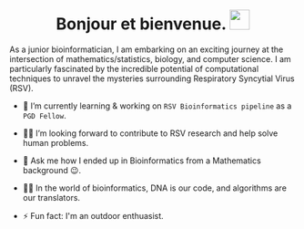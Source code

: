 <h1 align="center">Bonjour et bienvenue. <img src="https://media.giphy.com/media/hvRJCLFzcasrR4ia7z/giphy.gif" width="35">

  
  <!--My name is Samuel Mwasya. --> </h1> 
<div align="center"> 
  

</div>



<!--## <img src="https://c.tenor.com/NCRHhqkXrJYAAAAi/programmers-go-internet.gif" width="25">  <b>À propos de Sam</b> -->
As a junior bioinformatician, I am embarking on an exciting journey at the intersection of mathematics/statistics, biology, and computer science. I am particularly fascinated by the incredible potential of computational techniques to unravel the mysteries surrounding Respiratory Syncytial Virus (RSV).

- 🔭 I’m currently learning & working on `RSV Bioinformatics pipeline` as a `PGD Fellow`.

- 👨‍💻 I’m looking forward to contribute to RSV research and help solve human problems.


- 💬 Ask me how I ended up in Bioinformatics from a  Mathematics background 😉.
  
- 🧬💡 In the world of bioinformatics, DNA is our code, and algorithms are our translators.
  
- ⚡ Fun fact: I'm an outdoor enthuasist.




<br>


  



